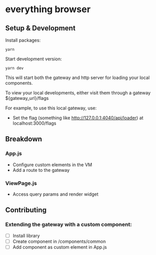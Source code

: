 # everything browser

## Setup & Development

Install packages:

```
yarn
```

Start development version:

```
yarn dev
```

This will start both the gateway and http server for loading your local components.

To view your local developments, either visit them through a gateway ${gateway_url}/flags

For example, to use this local gateway, use:

- Set the flag (something like http://127.0.0.1:4040/api/loader) at localhost:3000/flags

## Breakdown

### App.js

- Configure custom elements in the VM
- Add a route to the gateway

### ViewPage.js

- Access query params and render widget

## Contributing

### Extending the gateway with a custom component:

- [ ] Install library
- [ ] Create component in /components/common
- [ ] Add component as custom element in App.js
